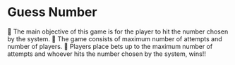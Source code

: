 # Guess Number 

🎯 The main objective of this game is for the player to hit the number chosen by the system. 
🎯 The game consists of maximum number of attempts and number of players. 
🎯 Players place bets up to the maximum number of attempts and whoever hits the number chosen by the system, wins!!
